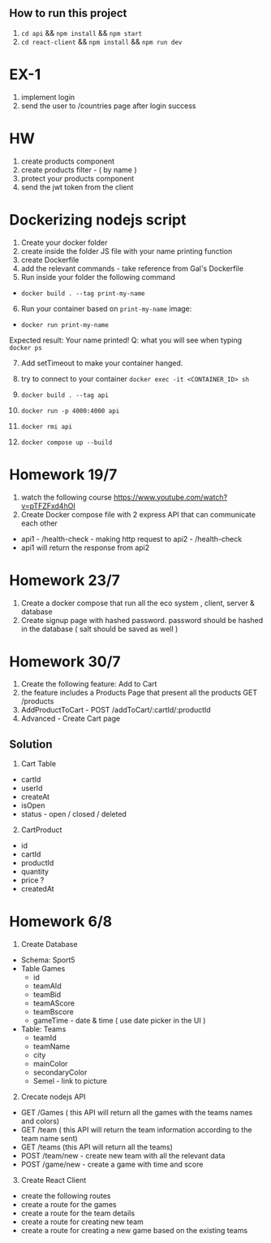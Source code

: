 ## How to run this project
1. `cd api` && `npm install` && `npm start`
2. `cd react-client` && `npm install` && `npm run dev`






# EX-1
1. implement login
2. send the user to /countries page after login success


# HW 
1. create products component
2. create products filter - ( by name )
3. protect your products component
4. send the jwt token from the client


# Dockerizing nodejs script
1. Create your docker folder
2. create inside the folder JS file with your name printing function
3. create Dockerfile
4. add the relevant commands - take reference from Gal's Dockerfile
5. Run inside your folder the following command
- `docker build . --tag print-my-name`
6. Run your container based on `print-my-name` image:
- `docker run print-my-name`

Expected result: Your name printed!
Q: what you will see when typing `docker ps` 


7. Add setTimeout to make your container hanged.
8. try to connect to your container `docker exec -it <CONTAINER_ID> sh`

9. `docker build . --tag api`
10. `docker run -p 4000:4000 api`
11. `docker rmi api`


12. `docker compose up --build`



# Homework 19/7
1. watch the following course https://www.youtube.com/watch?v=pTFZFxd4hOI
2. Create Docker compose file with 2 express API that can communicate each other
- api1 - /health-check - making http request to api2 - /health-check
- api1 will return the response from api2 


# Homework 23/7 
1. Create a docker compose that run all the eco system , client, server & database
2. Create signup page with hashed password. password should be hashed in the database ( salt should be saved as well )

# Homework 30/7
1. Create the following feature: Add to Cart
2. the feature includes a Products Page that present all the products GET /products
3. AddProductToCart - POST /addToCart/:cartId/:productId
4. Advanced - Create Cart page

## Solution 
1. Cart Table
- cartId
- userId 
- createAt
- isOpen 
- status - open / closed / deleted 
2. CartProduct
- id
- cartId
- productId
- quantity
- price ? 
- createdAt




# Homework 6/8
1. Create Database 
- Schema: Sport5
- Table Games
  - id
  - teamAId
  - teamBid
  - teamAScore
  - teamBscore
  - gameTime - date & time ( use date picker in the UI )
- Table: Teams
  - teamId
  - teamName
  - city
  - mainColor
  - secondaryColor
  - Semel - link to picture

2. Crecate nodejs API
- GET /Games ( this API will return all the games with the teams names and colors)
- GET /team ( this API will return the team information according to the team name sent)
- GET /teams (this API will return all the teams)
- POST /team/new - create new team with all the relevant data
- POST /game/new - create a game with time and score
3. Create React Client 
- create the following routes
- create a route for the games
- create a route for the team details
- create a route for creating new team
- create a route for creating a new game based on the existing teams


